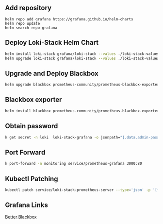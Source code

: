 
## Add repository
```
helm repo add grafana https://grafana.github.io/helm-charts
helm repo update
helm search repo grafana
```


## Deploy Loki-Stack Helm Chart
```bash
helm install loki-stack grafana/loki-stack --values ./loki-stack-values.yml -n loki --create-namespace
helm upgrade loki-stack grafana/loki-stack --values ./loki-stack-values.yml -n loki
```

## Upgrade and Deploy Blackbox
```bash
helm upgrade blackbox prometheus-community/prometheus-blackbox-exporter -f prometheus-blackbox-exporter.yml -n loki
```

## Blackbox exporter
```bash
helm install blackbox prometheus-community/prometheus-blackbox-exporter -f prometheus-blackbox-exporter.yml -n loki --create-namespace
```
## Obtain password 
```bash
k get secret -n loki  loki-stack-grafana -o jsonpath="{.data.admin-password}" | base64 --decode ; echo
```

## Port Forward
```bash
k port-forward -n monitoring service/prometheus-grafana 3000:80
```

## Kubectl Patching
```bash
kubectl patch service/loki-stack-prometheus-server --type='json' -p '[{"op":"replace","path":"/spec/type","value":"ClusterIP"},{"op":"replace","path":"/spec/ports/0/nodePort","value":null}]' -n loki-stack
```

## Grafana Links
[Better Blackbox](https://grafana.com/blog/2020/11/25/how-we-eliminated-service-outages-from-certificate-expired-by-setting-up-alerts-with-grafana-and-prometheus)